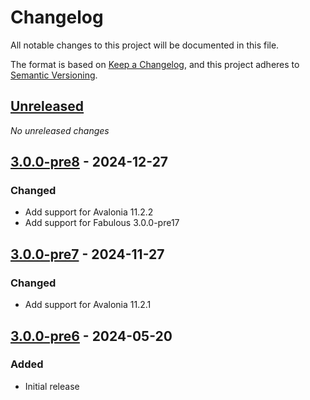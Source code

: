 # Changelog

All notable changes to this project will be documented in this file.

The format is based on [Keep a Changelog](https://keepachangelog.com/en/1.0.0/),
and this project adheres to [Semantic Versioning](https://semver.org/spec/v2.0.0.html).

## [Unreleased]
_No unreleased changes_

## [3.0.0-pre8] - 2024-12-27
### Changed
- Add support for Avalonia 11.2.2
- Add support for Fabulous 3.0.0-pre17

## [3.0.0-pre7] - 2024-11-27
### Changed
- Add support for Avalonia 11.2.1

## [3.0.0-pre6] - 2024-05-20
### Added
- Initial release

[unreleased]: https://github.com/fabulous-dev/Fabulous.Avalonia.Diagnostics/compare/3.0.0-pre8...HEAD
[3.0.0-pre8]: https://github.com/fabulous-dev/Fabulous.Avalonia.Diagnostics/releases/tag/3.0.0-pre8
[3.0.0-pre7]: https://github.com/fabulous-dev/Fabulous.Avalonia.Diagnostics/releases/tag/3.0.0-pre7
[3.0.0-pre6]: https://github.com/fabulous-dev/Fabulous.Avalonia.Diagnostics/releases/tag/3.0.0-pre6
